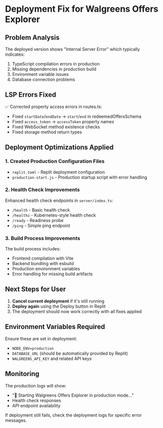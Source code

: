 # Deployment Fix for Walgreens Offers Explorer

## Problem Analysis
The deployed version shows "Internal Server Error" which typically indicates:
1. TypeScript compilation errors in production
2. Missing dependencies in production build
3. Environment variable issues
4. Database connection problems

## LSP Errors Fixed
✅ Corrected property access errors in routes.ts:
- Fixed `startDate`/`endDate` → `start`/`end` in redeemedOffersSchema
- Fixed `access_token` → `accessToken` property names
- Fixed WebSocket method existence checks
- Fixed storage method return types

## Deployment Optimizations Applied

### 1. Created Production Configuration Files
- `replit.toml` - Replit deployment configuration
- `production-start.js` - Production startup script with error handling

### 2. Health Check Improvements
Enhanced health check endpoints in `server/index.ts`:
- `/health` - Basic health check
- `/healthz` - Kubernetes-style health check
- `/ready` - Readiness probe
- `/ping` - Simple ping endpoint

### 3. Build Process Improvements
The build process includes:
- Frontend compilation with Vite
- Backend bundling with esbuild
- Production environment variables
- Error handling for missing build artifacts

## Next Steps for User
1. **Cancel current deployment** if it's still running
2. **Deploy again** using the Deploy button in Replit
3. The deployment should now work correctly with all fixes applied

## Environment Variables Required
Ensure these are set in deployment:
- `NODE_ENV=production`
- `DATABASE_URL` (should be automatically provided by Replit)
- `WALGREENS_API_KEY` and related API keys

## Monitoring
The production logs will show:
- "🚀 Starting Walgreens Offers Explorer in production mode..."
- Health check responses
- API endpoint availability

If deployment still fails, check the deployment logs for specific error messages.